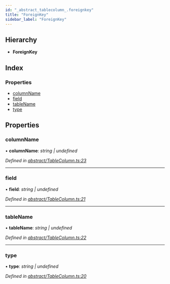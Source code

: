 ```yaml
---
id: "_abstract_tablecolumn_.foreignkey"
title: "ForeignKey"
sidebar_label: "ForeignKey"
---
```


## Hierarchy

* **ForeignKey**

## Index

### Properties

* [columnName](_abstract_tablecolumn_.foreignkey.md#columnname)
* [field](_abstract_tablecolumn_.foreignkey.md#field)
* [tableName](_abstract_tablecolumn_.foreignkey.md#tablename)
* [type](_abstract_tablecolumn_.foreignkey.md#type)

## Properties

###  columnName

• **columnName**: *string | undefined*

*Defined in [abstract/TableColumn.ts:23](https://github.com/aerogear/graphback/blob/b39280e7/packages/graphql-migrations/src/abstract/TableColumn.ts#L23)*

___

###  field

• **field**: *string | undefined*

*Defined in [abstract/TableColumn.ts:21](https://github.com/aerogear/graphback/blob/b39280e7/packages/graphql-migrations/src/abstract/TableColumn.ts#L21)*

___

###  tableName

• **tableName**: *string | undefined*

*Defined in [abstract/TableColumn.ts:22](https://github.com/aerogear/graphback/blob/b39280e7/packages/graphql-migrations/src/abstract/TableColumn.ts#L22)*

___

###  type

• **type**: *string | undefined*

*Defined in [abstract/TableColumn.ts:20](https://github.com/aerogear/graphback/blob/b39280e7/packages/graphql-migrations/src/abstract/TableColumn.ts#L20)*
